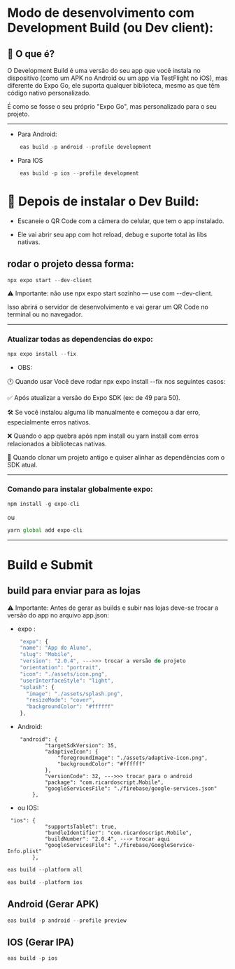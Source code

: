 # Modo de desenvolvimento com Development Build (ou Dev client):

## 📌 O que é?

O Development Build é uma versão do seu app que você instala no dispositivo (como um APK no Android ou um app via TestFlight no iOS), mas diferente do Expo Go, ele suporta qualquer biblioteca, mesmo as que têm código nativo personalizado.

É como se fosse o seu próprio "Expo Go", mas personalizado para o seu projeto.

---

- Para Android:

```js
    eas build -p android --profile development
```

- Para IOS

```js
    eas build -p ios --profile development
```

# 🧪 Depois de instalar o Dev Build:

- Escaneie o QR Code com a câmera do celular, que tem o app instalado.

- Ele vai abrir seu app com hot reload, debug e suporte total às libs nativas.

## rodar o projeto dessa forma:
```js
npx expo start --dev-client
```
⚠️ Importante: não use npx expo start sozinho — use com --dev-client.

Isso abrirá o servidor de desenvolvimento e vai gerar um QR Code no terminal ou no navegador.

___

### Atualizar todas as dependencias do expo:

```js
npx expo install --fix
```

 - OBS:

🕐 Quando usar
Você deve rodar npx expo install --fix nos seguintes casos:

✅ Após atualizar a versão do Expo SDK (ex: de 49 para 50).

🛠️ Se você instalou alguma lib manualmente e começou a dar erro, especialmente erros nativos.

❌ Quando o app quebra após npm install ou yarn install com erros relacionados a bibliotecas nativas.

🔄 Quando clonar um projeto antigo e quiser alinhar as dependências com o SDK atual.

----

### Comando para instalar globalmente expo:

```js
npm install -g expo-cli
```
ou

```js
yarn global add expo-cli
```

___

# Build e Submit

## build para enviar para as lojas

⚠️ Importante: Antes de gerar as builds e subir nas lojas deve-se trocar a versão do app no arquivo app.json:

- expo :

```js
    "expo": {
    "name": "App do Aluno",
    "slug": "Mobile",
    "version": "2.0.4", --->>> trocar a versão do projeto
    "orientation": "portrait",
    "icon": "./assets/icon.png",
    "userInterfaceStyle": "light",
    "splash": {
      "image": "./assets/splash.png",
      "resizeMode": "cover",
      "backgroundColor": "#ffffff"
    },
```

- Android:

```j̀s
    "android": {
            "targetSdkVersion": 35,
            "adaptiveIcon": {
                "foregroundImage": "./assets/adaptive-icon.png",
                "backgroundColor": "#ffffff"
            },
            "versionCode": 32, --->>> trocar para o android
            "package": "com.ricardoscript.Mobile",
            "googleServicesFile": "./firebase/google-services.json"
        },
```

- ou IOS:

```j̀s
 "ios": {
            "supportsTablet": true,
            "bundleIdentifier": "com.ricardoscript.Mobile",
            "buildNumber": "2.0.4", ---> trocar aqui
            "googleServicesFile": "./firebase/GoogleService-Info.plist"
        },

```

```js
eas build --platform all
```

```js
eas build --platform ios
```

## Android (Gerar APK)

```js
eas build -p android --profile preview
```

## IOS (Gerar IPA)

```js
eas build -p ios
```

